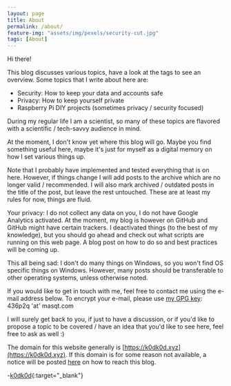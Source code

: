 ```yaml
---
layout: page
title: About
permalink: /about/
feature-img: "assets/img/pexels/security-cut.jpg"
tags: [About]
---
```


Hi there!

This blog discusses various topics, have a look at the tags to see an overview. Some topics that
I write about here are:
 * Security: How to keep your data and accounts safe
 * Privacy: How to keep yourself private
 * Raspberry Pi DIY projects (sometimes privacy / security focused)

During my regular life I am a scientist, so many of these topics are flavored with a scientific / tech-savvy audience in mind. 

At the moment, I don't know yet where this blog will go. Maybe you find something useful here, maybe
it's just for myself as a digital memory on how I set various things up.

Note that I probably have implemented and tested everything that is on here. However, if things change
I will add posts to the archive which are no longer valid / recommended. I will also mark archived / 
outdated posts in the title of the post, but leave the rest untouched. These are at least my rules for now, things are fluid.

Your privacy: I do not collect any data on you, I do not have Google Analytics activated. At the moment, my blog is however on GitHub and GitHub might have certain trackers. I deactivated things (to the best of my knowledge), but you should go ahead and check out what scripts are running on this web page. A blog post on how to do so and best practices will be coming up.

This all being sad: I don't do many things on Windows, so you won't find OS specific things on Windows. However, many posts should be transferable to other operating systems, unless otherwise noted. 

If you would like to get in touch with me, feel free to contact me using the e-mail address below. To encrypt your e-mail, please use <a href="https://keys.openpgp.org/search?q=436p2q@masqt.com" target="_blank">my GPG key</a>:  
436p2q 'at' masqt.com

I will surely get back to you, if just to have a discussion, or if you'd like to propose a topic to be covered / have an idea that you'd like to see here, feel free to ask as well :)

The domain for this website generally is [https://k0dk0d.xyz](https://k0dk0d.xyz). If this domain is for some reason not available, a notice will be posted <a href="https://github.com/k0dk0de/k0dk0de.github.io/blob/master/README.md" target="_blank">here</a> on how to reach this blog.

-[k0dk0d](https://en.wikipedia.org/wiki/Kodkod){:target="_blank"}
